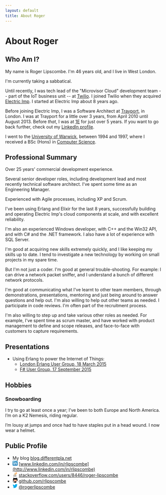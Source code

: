 ```yaml
---
layout: default
title: About Roger
---
```


# About Roger

## Who Am I?

My name is Roger Lipscombe. I'm 46 years old, and I live in West London.

I'm currently taking a sabbatical.

Until recently, I was tech lead of the "Microvisor Cloud" development team -- part of the IoT business unit -- at
[Twilio](https://twilio.com). I joined Twilio when they acquired [Electric Imp](https://electricimp.com). I started at
Electric Imp about 8 years ago.

Before joining Electric Imp, I was a Software Architect at [Trayport](http://trayport.com), in London. I was at Trayport
for a little over 3 years, from April 2010 until August 2013.  Before *that*, I was at [1E](http://1e.com) for just over
5 years. If you want to go back further, check out my [LinkedIn profile](http://www.linkedin.com/in/rlipscombe).

I went to the [University of Warwick](http://warwick.ac.uk/), between 1994 and 1997, where I received a BSc (Hons) in
[Computer Science](http://www.dcs.warwick.ac.uk/).

## Professional Summary

Over 25 years' commercial development experience.

Several senior developer roles, including development lead and most recently technical software architect. I've spent
some time as an Engineering Manager.

Experienced with Agile processes, including XP and Scrum.

I've been using Erlang and Elixir for the last 8 years, successfully building and operating Electric Imp's cloud
components at scale, and with excellent reliability.

I'm also an experienced Windows developer, with C++ and the Win32 API, and with C# and the .NET framework. I also have a
lot of experience with SQL Server.

I'm good at acquiring new skills extremely quickly, and I like keeping my skills up to date. I tend to investigate a new
technology by working on small projects in my spare time.

But I'm not just a coder. I'm good at general trouble-shooting. For example: I can drive a network packet sniffer, and I
understand a bunch of different network protocols.

I'm good at communicating what I've learnt to other team members, through demonstrations, presentations, mentoring and
just being around to answer questions and help out.  I'm also willing to help out other teams as needed. I participate
in code reviews. I'm often part of the recruitment process.

I'm also willing to step up and take various other roles as needed. For example, I've spent time as scrum master, and
have worked with product management to define and scope releases, and face-to-face with customers to capture
requirements.

## Presentations

 - Using Erlang to power the Internet of Things:
   - [London Erlang User Group, 18 March 2015](https://vimeo.com/124606816)
   - [F# User Group, 17 September 2015](https://skillsmatter.com/skillscasts/6586-powering-the-internet-of-things)

## Hobbies

### Snowboarding

I try to go at least once a year; I’ve been to both Europe and North America. I’m on a K2 Nemesis, riding regular.

I’m lousy at jumps and once had to have staples put in a head wound. I now wear a helmet.

## Public Profile

* My blog	[blog.differentpla.net](http://blog.differentpla.net)
* ![](images/LinkedIn_Logo16px.png) [www.linkedin.com/in/rlipscombe](http://www.linkedin.com/in/rlipscombe)
* ![](images/so-icon.png) [stackoverflow.com/users/8446/roger-lipscombe](http://stackoverflow.com/users/8446/roger-lipscombe)
* ![](images/github-icon.png) [github.com/rlipscombe](http://github.com/rlipscombe)
* ![](images/twitter-icon.png) [@rogerlipscombe](https://twitter.com/rogerlipscombe)
